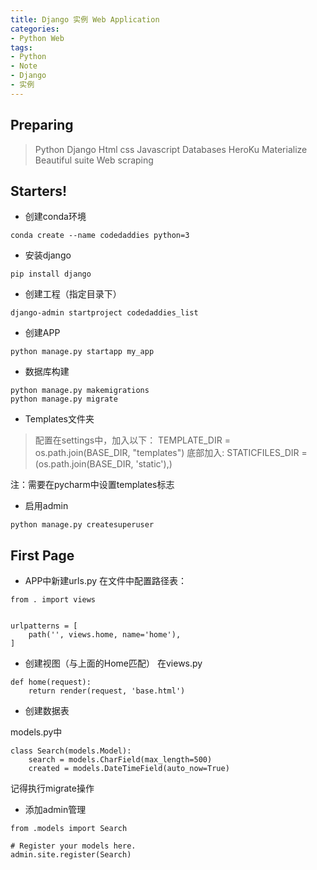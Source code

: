 ```yaml
---
title: Django 实例 Web Application
categories:
- Python Web
tags: 
- Python
- Note
- Django
- 实例
---
```


## Preparing

 > Python
 > Django
 > Html
 > css
 > Javascript
 > Databases
 > HeroKu
 > Materialize  
 > Beautiful suite
 > Web scraping


## Starters!

+ 创建conda环境

```
conda create --name codedaddies python=3
```

+ 安装django

```
pip install django
```

+ 创建工程（指定目录下）

```
django-admin startproject codedaddies_list
```

+ 创建APP

```
python manage.py startapp my_app
```

+ 数据库构建

```
python manage.py makemigrations
python manage.py migrate
```

+ Templates文件夹
> 配置在settings中，加入以下：
TEMPLATE_DIR = os.path.join(BASE_DIR, "templates")
> 底部加入:
STATICFILES_DIR = (os.path.join(BASE_DIR, 'static'),)

注：需要在pycharm中设置templates标志

+ 启用admin
```
python manage.py createsuperuser
```


## First Page

+ APP中新建urls.py
在文件中配置路径表：

```
from . import views


urlpatterns = [
    path('', views.home, name='home'),
]
```

+ 创建视图（与上面的Home匹配）
在views.py

```
def home(request):
    return render(request, 'base.html')
```

+ 创建数据表

models.py中

```
class Search(models.Model):
    search = models.CharField(max_length=500)
    created = models.DateTimeField(auto_now=True)

```
记得执行migrate操作

+ 添加admin管理

```
from .models import Search

# Register your models here.
admin.site.register(Search)
```

